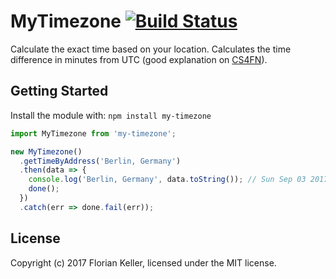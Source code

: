 # MyTimezone [![Build Status](https://travis-ci.org/ffflorian/my-timezone.svg?branch=master)](https://travis-ci.org/ffflorian/my-timezone)

Calculate the exact time based on your location. Calculates the time difference in minutes from UTC (good explanation on [CS4FN](http://www.cs4fn.org/mobile/owntimezone.php)).

## Getting Started
Install the module with: `npm install my-timezone`

```ts
import MyTimezone from 'my-timezone';

new MyTimezone()
  .getTimeByAddress('Berlin, Germany')
  .then(data => {
    console.log('Berlin, Germany', data.toString()); // Sun Sep 03 2017 14:29:49 GMT+0200
    done();
  })
  .catch(err => done.fail(err));
```

## License
Copyright (c) 2017 Florian Keller,
licensed under the MIT license.

